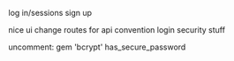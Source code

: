 
log in/sessions
sign up

nice ui
change routes for api convention
login security stuff

uncomment:
  gem 'bcrypt'
  has_secure_password
